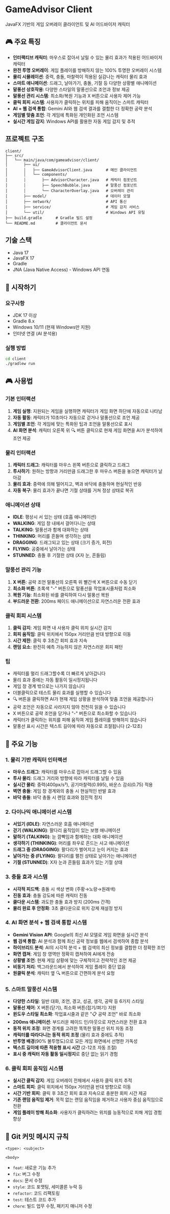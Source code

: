# GameAdvisor Client

JavaFX 기반의 게임 오버레이 클라이언트 및 AI 어드바이저 캐릭터

## 🎮 주요 특징

- **인터랙티브 캐릭터**: 마우스로 잡아서 날릴 수 있는 물리 효과가 적용된 어드바이저 캐릭터
- **완전 투명 오버레이**: 게임 플레이를 방해하지 않는 100% 투명한 오버레이 시스템
- **물리 시뮬레이션**: 중력, 충돌, 마찰력이 적용된 실감나는 캐릭터 물리 효과
- **스마트 애니메이션**: 드래그, 날아가기, 충돌, 기절 등 다양한 상황별 애니메이션
- **말풍선 상호작용**: 다양한 스타일의 말풍선으로 조언과 정보 제공
- **말풍선 관리 시스템**: 최소화/복원 기능과 X 버튼으로 사용자 제어 가능
- **클릭 회피 시스템**: 사용자가 클릭하는 위치를 피해 움직이는 스마트 캐릭터
- **AI + 웹 검색 통합**: Gemini AI와 웹 검색 결과를 결합한 더 정확한 공략 분석
- **게임별 맞춤 조언**: 각 게임에 특화된 개인화된 조언 시스템
- **실시간 게임 감지**: Windows API를 활용한 자동 게임 감지 및 추적

## 프로젝트 구조

```
client/
├── src/
│   └── main/java/com/gameadvisor/client/
│       ├── ui/
│       │   ├── GameAdvisorClient.java      # 메인 클라이언트
│       │   └── components/
│       │       ├── AdvisorCharacter.java   # 캐릭터 컴포넌트
│       │       ├── SpeechBubble.java       # 말풍선 컴포넌트
│       │       └── CharacterOverlay.java   # 오버레이 관리
│       ├── model/                          # 데이터 모델
│       ├── network/                        # API 통신
│       ├── service/                        # 게임 감지 서비스
│       └── util/                           # Windows API 유틸
├── build.gradle      # Gradle 빌드 설정
└── README.md         # 클라이언트 문서
```

## 기술 스택

- Java 17
- JavaFX 17
- Gradle
- JNA (Java Native Access) - Windows API 연동

## 🚀 시작하기

### 요구사항
- JDK 17 이상
- Gradle 8.x
- Windows 10/11 (현재 Windows만 지원)
- 인터넷 연결 (AI 분석용)

### 실행 방법

```bash
cd client
./gradlew run
```

## 🎮 사용법

### 기본 인터랙션
1. **게임 실행**: 지원되는 게임을 실행하면 캐릭터가 게임 화면 하단에 자동으로 나타남
2. **자동 활동**: 캐릭터가 10초마다 자동으로 걷거나 말풍선으로 조언 제공
3. **게임별 조언**: 각 게임에 맞는 특화된 팁과 조언을 말풍선으로 표시
4. **AI 화면 분석**: 캐릭터 오른쪽 위 🔍 버튼 클릭으로 현재 게임 화면을 AI가 분석하여 조언 제공

### 물리 인터랙션
1. **캐릭터 드래그**: 캐릭터를 마우스 왼쪽 버튼으로 클릭하고 드래그
2. **투사하기**: 원하는 방향과 거리만큼 드래그한 후 마우스 버튼을 놓으면 캐릭터가 날아감
3. **물리 효과**: 중력에 의해 떨어지고, 벽과 바닥에 충돌하며 현실적인 반응
4. **자동 복구**: 물리 효과가 끝나면 기절 상태를 거쳐 정상 상태로 복귀

### 애니메이션 상태
- **IDLE**: 평상시 서 있는 상태 (호흡 애니메이션)
- **WALKING**: 게임 창 내에서 걸어다니는 상태
- **TALKING**: 말풍선과 함께 대화하는 상태
- **THINKING**: 머리를 흔들며 생각하는 상태
- **DRAGGING**: 드래그되고 있는 상태 (크기 증가, 회전)
- **FLYING**: 공중에서 날아가는 상태
- **STUNNED**: 충돌 후 기절한 상태 (X자 눈, 흔들림)

### 말풍선 관리 기능
1. **X 버튼**: 공략 조언 말풍선의 오른쪽 위 빨간색 X 버튼으로 수동 닫기
2. **최소화 버튼**: 초록색 "-" 버튼으로 말풍선을 작업표시줄처럼 최소화
3. **복원 기능**: 최소화된 바를 클릭하여 다시 말풍선 복원
4. **부드러운 전환**: 200ms 페이드 애니메이션으로 자연스러운 전환 효과

### 클릭 회피 시스템
1. **클릭 감지**: 게임 화면 내 사용자 클릭 위치 실시간 감지
2. **회피 움직임**: 클릭 위치에서 150px 거리만큼 반대 방향으로 이동
3. **시간 제한**: 클릭 후 3초간 회피 효과 지속
4. **랜덤 요소**: 완전히 예측 가능하지 않은 자연스러운 회피 패턴

### 팁
- 캐릭터를 멀리 드래그할수록 더 빠르게 날아갑니다
- 물리 효과 중에는 자동 활동이 일시정지됩니다
- 게임 창 경계 밖으로는 나가지 않습니다
- 더블클릭으로 테스트 물리 효과를 실행할 수 있습니다
- 🔍 버튼을 클릭하면 AI가 현재 게임 상황을 분석하여 맞춤 조언을 제공합니다
- 공략 조언은 자동으로 사라지지 않아 천천히 읽을 수 있습니다
- X 버튼으로 공략 조언을 닫거나 "-" 버튼으로 최소화할 수 있습니다
- 캐릭터가 클릭하는 위치를 피해 움직여 게임 플레이를 방해하지 않습니다
- 말풍선 표시 시간은 텍스트 길이에 따라 자동으로 조절됩니다 (2-12초)

## 🎯 주요 기능

### 1. 물리 기반 캐릭터 인터랙션
- **마우스 드래그**: 캐릭터를 마우스로 잡아서 드래그할 수 있음
- **투사 물리**: 드래그 거리와 방향에 따라 캐릭터를 날릴 수 있음
- **실시간 물리**: 중력(400px/s²), 공기마찰력(0.995), 바운스 감쇠(0.75) 적용
- **벽면 충돌**: 게임 창 경계와의 충돌 시 현실적인 반발 효과
- **바닥 충돌**: 바닥 충돌 시 랜덤 효과와 점진적 정지

### 2. 다이나믹 애니메이션 시스템
- **서있기 (IDLE)**: 자연스러운 호흡 애니메이션
- **걷기 (WALKING)**: 팔다리 움직임이 있는 보행 애니메이션
- **말하기 (TALKING)**: 눈 깜빡임과 함께하는 대화 애니메이션
- **생각하기 (THINKING)**: 머리를 좌우로 흔드는 사고 애니메이션
- **드래그 중 (DRAGGING)**: 팔다리가 벌어지고 눈이 커지는 효과
- **날아가는 중 (FLYING)**: 팔다리를 펼친 상태로 날아가는 애니메이션
- **기절 (STUNNED)**: X자 눈과 흔들림 효과가 있는 기절 상태

### 3. 충돌 효과 시스템
- **시각적 피드백**: 충돌 시 색상 변화 (주황→노랑→원래색)
- **진동 효과**: 충돌 강도에 따른 캐릭터 진동
- **쿨다운 시스템**: 과도한 충돌 효과 방지 (200ms 간격)
- **물리 완료 후 안정화**: 3초 쿨다운으로 위치 강제 재설정 방지

### 4. AI 화면 분석 + 웹 검색 통합 시스템
- **Gemini Vision API**: Google의 최신 AI 모델로 게임 화면을 실시간 분석
- **웹 검색 통합**: AI 분석과 함께 최신 공략 정보를 웹에서 검색하여 종합 분석
- **하이브리드 분석**: AI의 시각적 분석 + 웹 검색의 최신 정보를 결합한 더 정확한 조언
- **화면 캡쳐**: 게임 창 영역만 정확히 캡쳐하여 AI에게 전송
- **상황별 조언**: 현재 게임 상황에 맞는 구체적이고 전략적인 조언 제공
- **비동기 처리**: 백그라운드에서 분석하여 게임 플레이 중단 없음
- **원클릭 분석**: 캐릭터 옆 🔍 버튼으로 간편하게 분석 요청

### 5. 스마트 말풍선 시스템
- **다양한 스타일**: 일반 대화, 조언, 경고, 성공, 생각, 공략 등 6가지 스타일
- **말풍선 제어**: X 버튼(닫기), 최소화 버튼(접기/펴기) 지원
- **윈도우 스타일 최소화**: 작업표시줄과 같은 "📋 공략 조언" 바로 최소화
- **200ms 애니메이션**: 부드러운 페이드 인/아웃으로 자연스러운 전환 효과
- **동적 위치 조정**: 화면 경계를 고려한 똑똑한 말풍선 위치 자동 조정
- **캐릭터를 따라다니는 동적 위치 조정** (물리 효과 중에도 추적)
- **반투명 배경**(90% 불투명도)으로 모든 게임 화면에서 선명한 가독성
- **텍스트 길이에 따른 적응형 표시 시간** (2-12초 자동 조절)
- **표시 중 캐릭터 자동 활동 일시정지**로 중단 없는 읽기 경험

### 6. 클릭 회피 움직임 시스템
- **실시간 클릭 감지**: 게임 오버레이 전체에서 사용자 클릭 위치 추적
- **스마트 회피**: 클릭 위치에서 150px 거리만큼 반대 방향으로 이동
- **시간 기반 회피**: 클릭 후 3초간 회피 효과 지속으로 충분한 회피 시간 제공
- **기존 랜덤 움직임 제거**: 목적 없는 랜덤 움직임을 제거하고 사용자 중심 움직임으로 전환
- **게임 플레이 방해 최소화**: 사용자가 클릭하려는 위치를 능동적으로 피해 게임 경험 향상

## 📝 Git 커밋 메시지 규칙

```
<type>: <subject>

<body>
```

- `feat`: 새로운 기능 추가
- `fix`: 버그 수정
- `docs`: 문서 수정
- `style`: 코드 포맷팅, 세미콜론 누락 등
- `refactor`: 코드 리팩토링
- `test`: 테스트 코드 추가
- `chore`: 빌드 업무 수정, 패키지 매니저 수정
``` 
